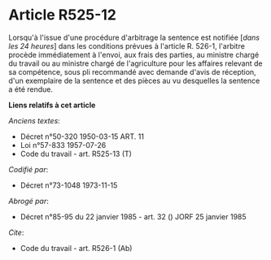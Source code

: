 # Article R525-12

Lorsqu'à l'issue d'une procédure d'arbitrage la sentence est notifiée [*dans  les 24 heures*] dans les conditions prévues à
l'article R. 526-1, l'arbitre procède immédiatement à l'envoi, aux frais des parties, au ministre chargé du travail ou au
ministre chargé de l'agriculture pour les affaires relevant de sa compétence, sous pli recommandé avec demande d'avis de
réception, d'un exemplaire de la sentence et des pièces au vu desquelles la sentence a été rendue.

**Liens relatifs à cet article**

_Anciens textes_:

  - Décret n°50-320 1950-03-15 ART. 11
  - Loi n°57-833 1957-07-26
  - Code du travail - art. R525-13 (T)

_Codifié par_:

  - Décret n°73-1048 1973-11-15

_Abrogé par_:

  - Décret n°85-95 du 22 janvier 1985 - art. 32 () JORF 25 janvier 1985

_Cite_:

  - Code du travail - art. R526-1 (Ab)
